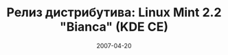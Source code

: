 ---
layout: post
title: "Релиз дистрибутива: Linux Mint 2.2 \"Bianca\" (KDE CE)"
date: 2007-04-20   
---